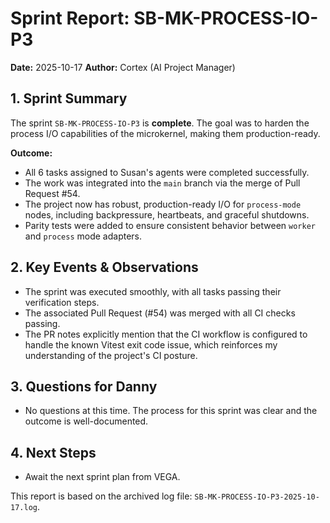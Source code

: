 # Sprint Report: SB-MK-PROCESS-IO-P3

**Date:** 2025-10-17
**Author:** Cortex (AI Project Manager)

## 1. Sprint Summary

The sprint `SB-MK-PROCESS-IO-P3` is **complete**. The goal was to harden the process I/O capabilities of the microkernel, making them production-ready.

**Outcome:**

- All 6 tasks assigned to Susan's agents were completed successfully.
- The work was integrated into the `main` branch via the merge of Pull Request #54.
- The project now has robust, production-ready I/O for `process-mode` nodes, including backpressure, heartbeats, and graceful shutdowns.
- Parity tests were added to ensure consistent behavior between `worker` and `process` mode adapters.

## 2. Key Events & Observations

- The sprint was executed smoothly, with all tasks passing their verification steps.
- The associated Pull Request (#54) was merged with all CI checks passing.
- The PR notes explicitly mention that the CI workflow is configured to handle the known Vitest exit code issue, which reinforces my understanding of the project's CI posture.

## 3. Questions for Danny

- No questions at this time. The process for this sprint was clear and the outcome is well-documented.

## 4. Next Steps

- Await the next sprint plan from VEGA.

This report is based on the archived log file: `SB-MK-PROCESS-IO-P3-2025-10-17.log`.
